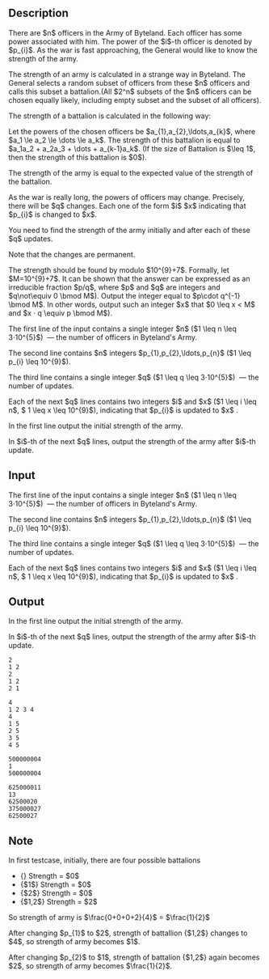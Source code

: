## Description

<div><p>There are $n$ officers in the Army of Byteland. Each officer has some power associated with him. The power of the $i$-th officer is denoted by $p_{i}$. As the war is fast approaching, the General would like to know the strength of the army.</p><p>The strength of an army is calculated in a strange way in Byteland. The General selects a random subset of officers from these $n$ officers and calls this subset a battalion.(All $2^n$ subsets of the $n$ officers can be chosen equally likely, including empty subset and the subset of all officers).</p><p>The strength of a battalion is calculated in the following way:</p><p>Let the powers of the chosen officers be $a_{1},a_{2},\ldots,a_{k}$, where $a_1 \le a_2 \le \dots \le a_k$. The strength of this battalion is equal to $a_1a_2 + a_2a_3 + \dots + a_{k-1}a_k$. (If the size of Battalion is $\leq 1$, then the strength of this battalion is $0$).</p><p>The strength of the army is equal to the expected value of the strength of the battalion.</p><p>As the war is really long, the powers of officers may change. Precisely, there will be $q$ changes. Each one of the form $i$ $x$ indicating that $p_{i}$ is changed to $x$.</p><p>You need to find the strength of the army initially and after each of these $q$ updates.</p><p>Note that the changes are permanent.</p><p>The strength should be found by modulo $10^{9}+7$. Formally, let $M=10^{9}+7$. It can be shown that the answer can be expressed as an irreducible fraction $p/q$, where $p$ and $q$ are integers and $q\not\equiv 0 \bmod M$). Output the integer equal to $p\cdot q^{-1} \bmod M$. In other words, output such an integer $x$ that $0 \leq x &lt; M$ and $x ⋅ q \equiv p \bmod M$).</p></div><div class="input-specification"><p>The first line of the input contains a single integer $n$ ($1 \leq n \leq 3⋅10^{5}$) &nbsp;— the number of officers in Byteland's Army.</p><p>The second line contains $n$ integers $p_{1},p_{2},\ldots,p_{n}$ ($1 \leq p_{i} \leq 10^{9}$).</p><p>The third line contains a single integer $q$ ($1 \leq q \leq 3⋅10^{5}$) &nbsp;— the number of updates.</p><p>Each of the next $q$ lines contains two integers $i$ and $x$ ($1 \leq i \leq n$, $ 1 \leq x \leq 10^{9}$), indicating that $p_{i}$ is updated to $x$ .</p></div><div class="output-specification"><p>In the first line output the initial strength of the army.</p><p>In $i$-th of the next $q$ lines, output the strength of the army after $i$-th update.</p></div>

## Input

<p>The first line of the input contains a single integer $n$ ($1 \leq n \leq 3⋅10^{5}$) &nbsp;— the number of officers in Byteland's Army.</p><p>The second line contains $n$ integers $p_{1},p_{2},\ldots,p_{n}$ ($1 \leq p_{i} \leq 10^{9}$).</p><p>The third line contains a single integer $q$ ($1 \leq q \leq 3⋅10^{5}$) &nbsp;— the number of updates.</p><p>Each of the next $q$ lines contains two integers $i$ and $x$ ($1 \leq i \leq n$, $ 1 \leq x \leq 10^{9}$), indicating that $p_{i}$ is updated to $x$ .</p>

## Output

<p>In the first line output the initial strength of the army.</p><p>In $i$-th of the next $q$ lines, output the strength of the army after $i$-th update.</p>





```input1
2
1 2
2
1 2
2 1
```




```input2
4
1 2 3 4
4
1 5
2 5
3 5
4 5
```




```output1
500000004
1
500000004
```




```output2
625000011
13
62500020
375000027
62500027
```



## Note

<p>In first testcase, initially, there are four possible battalions </p><ul> <li> {} Strength = $0$ </li><li> {$1$} Strength = $0$ </li><li> {$2$} Strength = $0$ </li><li> {$1,2$} Strength = $2$ </li></ul> So strength of army is $\frac{0+0+0+2}{4}$ = $\frac{1}{2}$<p>After changing $p_{1}$ to $2$, strength of battallion {$1,2$} changes to $4$, so strength of army becomes $1$.</p><p>After changing $p_{2}$ to $1$, strength of battalion {$1,2$} again becomes $2$, so strength of army becomes $\frac{1}{2}$.</p>
